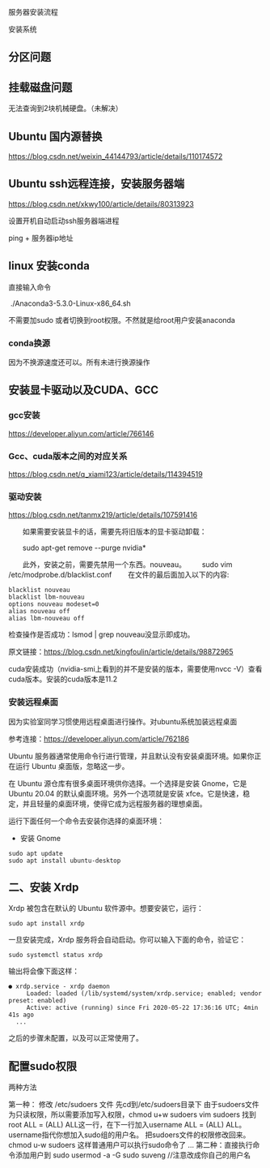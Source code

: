 服务器安装流程

安装系统 

## 分区问题

## 挂载磁盘问题

无法查询到2块机械硬盘。（未解决）

## Ubuntu 国内源替换

https://blog.csdn.net/weixin_44144793/article/details/110174572

## Ubuntu ssh远程连接，安装服务器端

https://blog.csdn.net/xkwy100/article/details/80313923

设置开机自动启动ssh服务器端进程

ping + 服务器ip地址

## linux 安装conda

直接输入命令

​	./Anaconda3-5.3.0-Linux-x86_64.sh

不需要加sudo 或者切换到root权限。不然就是给root用户安装anaconda

### conda换源

因为不换源速度还可以。所有未进行换源操作

## 安装显卡驱动以及CUDA、GCC

### gcc安装

https://developer.aliyun.com/article/766146

### Gcc、cuda版本之间的对应关系

https://blog.csdn.net/q_xiami123/article/details/114394519

### 驱动安装
https://blog.csdn.net/tanmx219/article/details/107591416

  如果需要安装显卡的话，需要先将旧版本的显卡驱动卸载：

  sudo apt-get remove --purge nvidia*

  此外，安装之前，需要先禁用一个东西。nouveau。
  sudo vim /etc/modprobe.d/blacklist.conf
  在文件的最后面加入以下的内容:

	blacklist nouveau
	blacklist lbm-nouveau
	options nouveau modeset=0
	alias nouveau off
	alias lbm-nouveau off

检查操作是否成功：lsmod | grep nouveau没显示即成功。

原文链接：https://blog.csdn.net/kingfoulin/article/details/98872965

cuda安装成功（nvidia-smi上看到的并不是安装的版本，需要使用nvcc -V）查看cuda版本。安装的cuda版本是11.2 

### 安装远程桌面

因为实验室同学习惯使用远程桌面进行操作。对ubuntu系统加装远程桌面

参考连接：https://developer.aliyun.com/article/762186

Ubuntu 服务器通常使用命令行进行管理，并且默认没有安装桌面环境。如果你正在运行 Ubuntu 桌面版，忽略这一步。

在 Ubuntu 源仓库有很多桌面环境供你选择。一个选择是安装 Gnome，它是 Ubuntu 20.04 的默认桌面环境。另外一个选项就是安装 xfce。它是快速，稳定，并且轻量的桌面环境，使得它成为远程服务器的理想桌面。

运行下面任何一个命令去安装你选择的桌面环境：

- 安装 Gnome

```
sudo apt update
sudo apt install ubuntu-desktop
```

## 二、安装 Xrdp

Xrdp 被包含在默认的 Ubuntu 软件源中。想要安装它，运行：

```
sudo apt install xrdp 
```

一旦安装完成，Xrdp 服务将会自动启动。你可以输入下面的命令，验证它：

```
sudo systemctl status xrdp
```

输出将会像下面这样：

```
● xrdp.service - xrdp daemon
     Loaded: loaded (/lib/systemd/system/xrdp.service; enabled; vendor preset: enabled)
     Active: active (running) since Fri 2020-05-22 17:36:16 UTC; 4min 41s ago
  ...
```

之后的步骤未配置，以及可以正常使用了。

## 配置sudo权限

两种方法

第一种： 修改 /etc/sudoers 文件
先cd到/etc/sudoers目录下
由于sudoers文件为只读权限，所以需要添加写入权限，chmod u+w sudoers
vim sudoers
找到root ALL = (ALL) ALL这一行，在下一行加入username ALL = (ALL) ALL。username指代你想加入sudo组的用户名。
把sudoers文件的权限修改回来。chmod u-w sudoers
这样普通用户可以执行sudo命令了
…
第二种：直接执行命令添加用户到 sudo
usermod -a -G sudo suveng    //注意改成你自己的用户名
